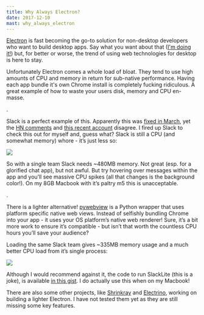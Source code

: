 ```yaml
---
title: Why Always Electron?
date: 2017-12-10
mast: why_always_electron
---
```


[Electron](https://electronjs.org/) is fast becoming the go-to solution for non-desktop developers who want to build desktop apps. Say what you want about that ([I'm doing it!](https://github.com/Fizzadar/kanmail)) but, for better or worse, the trend of using web technologies for desktop is here to stay.

Unfortunately Electron comes a whole load of bloat. They tend to use high amounts of CPU and memory in return for  sub-native performance. Having each app bundle it's own Chrome install is completely fucking ridiculous. A great example of how to waste your users disk, memory and CPU en-masse.

.

Slack is a perfect example of this. Apparently this was [fixed in March](https://slack.engineering/reducing-slacks-memory-footprint-4480fec7e8eb), yet the [HN comments](https://news.ycombinator.com/item?id=13785793) and [this recent account](https://medium.com/@matt.at.ably/wheres-all-my-cpu-and-memory-gone-the-answer-slack-9e5c39207cab) disagree. I fired up Slack to check this out for myself and, guess what? Slack is still a CPU (and somewhat memory) whore - it’s just less so:

![]($=url/inc/posts/why_always_electron/slack_resources.gif)

So with a single team Slack needs ~480MB memory. Not great (esp. for a  glorified chat app), but not awful. But try hovering over  messages within the app and you’ll see massive CPU spikes (all that changes is the background color!). On my 8GB Macbook with it’s paltry m5 this is unacceptable.

.

There is a lighter alternative! [pywebview](https://github.com/r0x0r/pywebview) is a Python wrapper that uses platform specific native  web views. Instead of selfishly bundling Chrome into your app - it uses your OS platform’s native web renderer! Sure, it’s a bit more  work to ensure it’s compatible - but isn’t that worth the countless CPU  hours you’ll save your audience?

Loading the same Slack team gives ~335MB memory usage and a much better CPU load from it’s single process:

![]($=url/inc/posts/why_always_electron/slacklite_resources.gif)

Although I would recommend against it, the code to run SlackLite (this is a joke), is available [in this gist](https://gist.github.com/Fizzadar/3e44babe768edbc2974fa5a7ba49f90a). I do actually use this when on my Macbook!

There are also some other projects, like [Shrinkray](https://github.com/francoislaberge/shrinkray) and [Electrino](https://github.com/pojala/electrino), working on building a lighter Electron. I have not tested them yet as they are still missing some key features.
